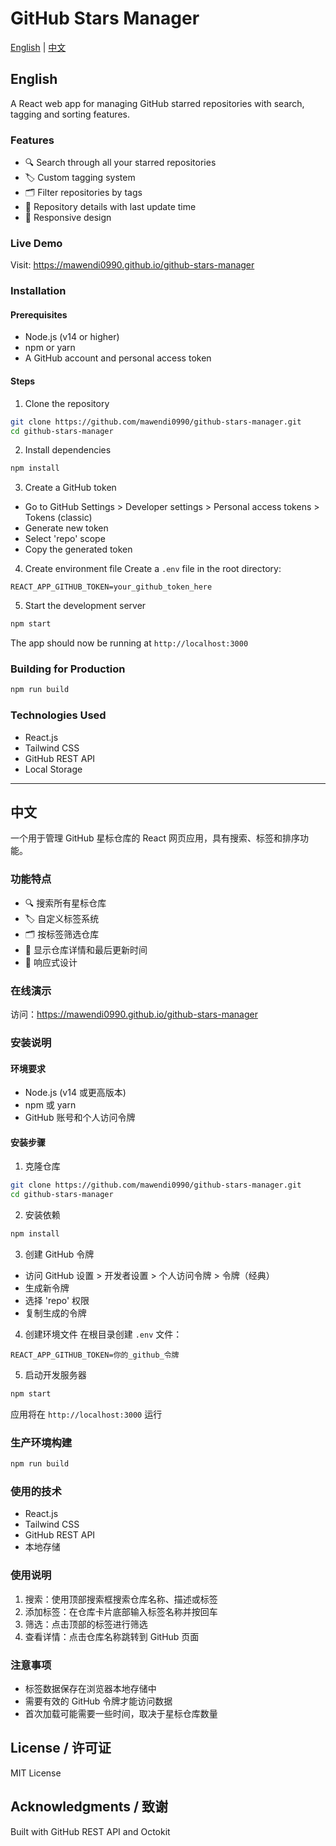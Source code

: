 # GitHub Stars Manager

[English](#english) | [中文](#中文)

## English

A React web app for managing GitHub starred repositories with search, tagging and sorting features.

### Features
- 🔍 Search through all your starred repositories
- 🏷️ Custom tagging system
- 🗂️ Filter repositories by tags
- 📝 Repository details with last update time
- 📱 Responsive design

### Live Demo
Visit: https://mawendi0990.github.io/github-stars-manager

### Installation

#### Prerequisites
- Node.js (v14 or higher)
- npm or yarn
- A GitHub account and personal access token

#### Steps

1. Clone the repository
```bash
git clone https://github.com/mawendi0990/github-stars-manager.git
cd github-stars-manager
```

2. Install dependencies
```bash
npm install
```

3. Create a GitHub token
- Go to GitHub Settings > Developer settings > Personal access tokens > Tokens (classic)
- Generate new token
- Select 'repo' scope
- Copy the generated token

4. Create environment file
Create a `.env` file in the root directory:
```
REACT_APP_GITHUB_TOKEN=your_github_token_here
```

5. Start the development server
```bash
npm start
```

The app should now be running at `http://localhost:3000`

### Building for Production
```bash
npm run build
```

### Technologies Used
- React.js
- Tailwind CSS
- GitHub REST API
- Local Storage

---

## 中文

一个用于管理 GitHub 星标仓库的 React 网页应用，具有搜索、标签和排序功能。

### 功能特点
- 🔍 搜索所有星标仓库
- 🏷️ 自定义标签系统
- 🗂️ 按标签筛选仓库
- 📝 显示仓库详情和最后更新时间
- 📱 响应式设计

### 在线演示
访问：https://mawendi0990.github.io/github-stars-manager

### 安装说明

#### 环境要求
- Node.js (v14 或更高版本)
- npm 或 yarn
- GitHub 账号和个人访问令牌

#### 安装步骤

1. 克隆仓库
```bash
git clone https://github.com/mawendi0990/github-stars-manager.git
cd github-stars-manager
```

2. 安装依赖
```bash
npm install
```

3. 创建 GitHub 令牌
- 访问 GitHub 设置 > 开发者设置 > 个人访问令牌 > 令牌（经典）
- 生成新令牌
- 选择 'repo' 权限
- 复制生成的令牌

4. 创建环境文件
在根目录创建 `.env` 文件：
```
REACT_APP_GITHUB_TOKEN=你的_github_令牌
```

5. 启动开发服务器
```bash
npm start
```

应用将在 `http://localhost:3000` 运行

### 生产环境构建
```bash
npm run build
```

### 使用的技术
- React.js
- Tailwind CSS
- GitHub REST API
- 本地存储

### 使用说明
1. 搜索：使用顶部搜索框搜索仓库名称、描述或标签
2. 添加标签：在仓库卡片底部输入标签名称并按回车
3. 筛选：点击顶部的标签进行筛选
4. 查看详情：点击仓库名称跳转到 GitHub 页面

### 注意事项
- 标签数据保存在浏览器本地存储中
- 需要有效的 GitHub 令牌才能访问数据
- 首次加载可能需要一些时间，取决于星标仓库数量

## License / 许可证
MIT License

## Acknowledgments / 致谢
Built with GitHub REST API and Octokit